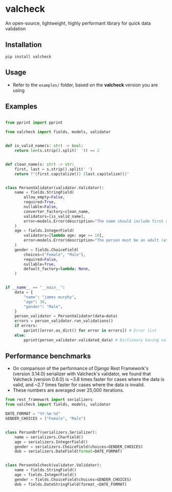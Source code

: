 # valcheck
An open-source, lightweight, highly performant library for quick data validation

## Installation
```
pip install valcheck
```

## Usage
- Refer to the `examples/` folder, based on the **valcheck** version you are using

## Examples
```python

from pprint import pprint

from valcheck import fields, models, validator


def is_valid_name(s: str) -> bool:
    return len(s.strip().split(' ')) == 2


def clean_name(s: str) -> str:
    first, last = s.strip().split(' ')
    return f"{first.capitalize()} {last.capitalize()}"


class PersonValidator(validator.Validator):
    name = fields.StringField(
        allow_empty=False,
        required=True,
        nullable=False,
        converter_factory=clean_name,
        validators=[is_valid_name],
        error=models.Error(description="The name should include first and last name. Eg: `Sundar Pichai`"),
    )
    age = fields.IntegerField(
        validators=[lambda age: age >= 18],
        error=models.Error(description="The person must be an adult (at least 18 years old)"),
    )
    gender = fields.ChoiceField(
        choices=("Female", "Male"),
        required=False,
        nullable=True,
        default_factory=lambda: None,
    )


if __name__ == "__main__":
    data = {
        "name": "james murphy",
        "age": 30,
        "gender": "Male",
    }
    person_validator = PersonValidator(data=data)
    errors = person_validator.run_validations()
    if errors:
        pprint([error.as_dict() for error in errors]) # Error list
    else:
        pprint(person_validator.validated_data) # Dictionary having validated data (by field)
```

## Performance benchmarks
- On comparison of the performance of Django Rest Framework's (version 3.14.0) serializer with Valcheck's
validator, we found that Valcheck (version 0.6.0) is ~3.8 times faster for cases where the data is
valid, and ~2.7 times faster for cases where the data is invalid.
- These numbers are averaged over 25,000 iterations.

```python
from rest_framework import serializers
from valcheck import fields, models, validator

DATE_FORMAT = "%Y-%m-%d"
GENDER_CHOICES = ("Female", "Male")


class PersonDrf(serializers.Serializer):
    name = serializers.CharField()
    age = serializers.IntegerField()
    gender = serializers.ChoiceField(choices=GENDER_CHOICES)
    dob = serializers.DateField(format=DATE_FORMAT)


class PersonValcheck(validator.Validator):
    name = fields.StringField()
    age = fields.IntegerField()
    gender = fields.ChoiceField(choices=GENDER_CHOICES)
    dob = fields.DateStringField(format_=DATE_FORMAT)
```
